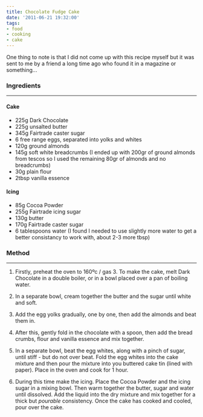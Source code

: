 ```yaml
---
title: Chocolate Fudge Cake
date: '2011-06-21 19:32:00'
tags:
- food
- cooking
- cake
---
```


One thing to note is that I did not come up with this recipe myself but it was sent to me by a friend a long time ago who found it in a magazine or something...

### Ingredients

---
#### Cake

* 225g Dark Chocolate
* 225g unsalted butter
* 345g Fairtrade caster sugar
* 6 free range eggs, separated into yolks and whites
* 120g ground almonds
* 145g soft white breadcrumbs (I ended up with 200gr of ground almonds from tescos so I used the remaining 80gr of almonds and no breadcrumbs)
* 30g plain flour
* 2tbsp vanilla essence

#### Icing

* 85g Cocoa Powder
* 255g Fairtrade icing sugar
* 130g butter
* 170g Fairtrade caster sugar
* 6 tablespoons water (I found I needed to use slightly more water to get a better consistancy to work with, about 2-3 more tbsp)

### Method

---

1. Firstly, preheat the oven to 160ºc / gas 3. To make the cake, melt Dark Chocolate in a double boiler, or in a bowl placed over a pan of boiling water. 

2. In a separate bowl, cream together the butter and the sugar until white and soft. 

3. Add the egg yolks gradually, one by one, then add the almonds and beat them in. 

4. After this, gently fold in the chocolate with a spoon, then add the bread crumbs, flour and vanilla essence and mix together. 

5. In a separate bowl, beat the egg whites, along with a pinch of sugar, until stiff - but do not over beat. Fold the egg whites into the cake mixture and then pour the mixture into you buttered cake tin (lined with paper). Place in the oven and cook for 1 hour.

6. During this time make the icing. Place the Cocoa Powder and the icing sugar in a mixing bowl. Then warm together the butter, sugar and water until dissolved. Add the liquid into the dry mixture and mix together for a thick but *pourable* consistency. Once the cake has cooked and cooled, pour over the cake.
